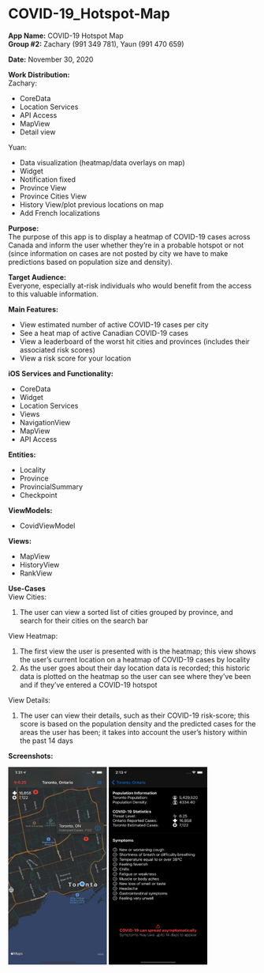 # COVID-19_Hotspot-Map

**App Name:** COVID-19 Hotspot Map <br/>
**Group #2:** Zachary (991 349 781), Yaun (991 470 659)

**Date:** November 30, 2020

**Work Distribution:**<br/>
Zachary:
- CoreData
- Location Services
- API Access
- MapView
- Detail view

Yuan:
- Data visualization (heatmap/data overlays on map)
- Widget
- Notification fixed
- Province View
- Province Cities View
- History View/plot previous locations on map
- Add French localizations

**Purpose:**<br/>
The purpose of this app is to display a heatmap of COVID-19 cases across Canada and inform the user whether they’re in a probable hotspot or not (since information on cases are not posted by city we have to make predictions based on population size and density).

**Target Audience:**<br/>
Everyone, especially at-risk individuals who would benefit from the access to this valuable information.

**Main Features:**
- View estimated number of active COVID-19 cases per city
-	See a heat map of active Canadian COVID-19 cases
-	View a leaderboard of the worst hit cities and provinces (includes their associated risk scores)
-	View a risk score for your location

**iOS Services and Functionality:**
-	CoreData
-	Widget
-	Location Services
-	Views
-	NavigationView
-	MapView
-	API Access

**Entities:**
-	Locality
-	Province
-	ProvincialSummary
-	Checkpoint

**ViewModels:**
-	CovidViewModel

**Views:**
-	MapView
-	HistoryView
-	RankView

**Use-Cases**<br/>
View Cities:
1.	The user can view a sorted list of cities grouped by province, and search for their cities on the search bar

View Heatmap:
1.	The first view the user is presented with is the heatmap; this view shows the user’s current location on a heatmap of COVID-19 cases by locality
2.	As the user goes about their day location data is recorded; this historic data is plotted on the heatmap so the user can see where they’ve been and if they’ve entered a COVID-19 hotspot

View Details:
1.	The user can view their details, such as their COVID-19 risk-score; this score is based on the population density and the predicted cases for the areas the user has been; it takes into account the user’s history within the past 14 days




**Screenshots:**


<img src="Screenshots/mapview.png"  width="200" height="400" />

<img src="Screenshots/detailview.png"  width="200" height="400" />
